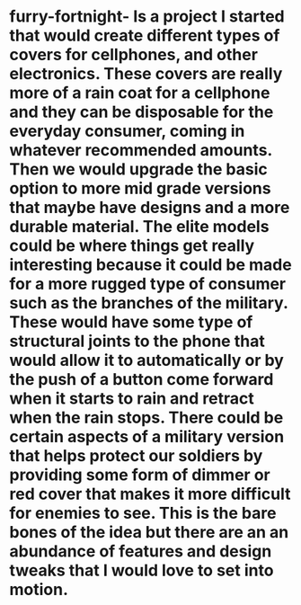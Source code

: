 # furry-fortnight- Is a project I started that would create different types of covers for cellphones, and other electronics. These covers are really more of a rain coat for a cellphone and they can be disposable for the everyday consumer, coming in whatever recommended amounts. Then we would upgrade the basic option to more mid grade versions that maybe have designs and a more durable material. The elite models could be where things get really interesting because it could be made for a more rugged type of consumer such as the branches of the military. These would have some type of structural joints to the phone that would allow it to automatically or by the push of a button come forward when it starts to rain and retract when the rain stops. There could be certain aspects of a military version that helps protect our soldiers by providing some form of dimmer or red cover that makes it more difficult for enemies to see. This is the bare bones of the idea but there are an an abundance of features and design tweaks that I would love to set into motion.

